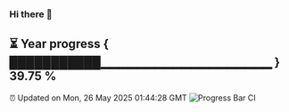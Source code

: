 ### Hi there 👋
⏳ Year progress { ███████████▁▁▁▁▁▁▁▁▁▁▁▁▁▁▁▁▁▁▁ } 39.75 %
---
⏰ Updated on Mon, 26 May 2025 01:44:28 GMT
![Progress Bar CI](https://github.com/liununu/liununu/workflows/Progress%20Bar%20CI/badge.svg)
